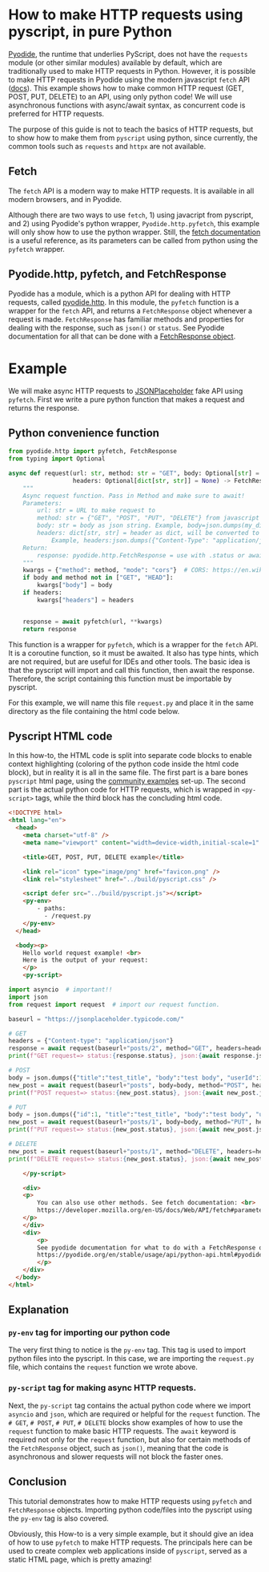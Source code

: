 # How to make HTTP requests using pyscript, in pure Python

[Pyodide](https://pyodide.org), the runtime that underlies PyScript, does not have the `requests` module 
(or other similar modules) available by default, which are traditionally used to make HTTP requests in Python.
However, it is possible to make HTTP requests in Pyodide using the modern javascript `fetch` API 
([docs](https://developer.mozilla.org/en-US/docs/Web/API/fetch)). This example shows how to make common HTTP request
(GET, POST, PUT, DELETE) to an API, using only python code! We will use asynchronous functions with 
async/await syntax, as concurrent code is preferred for HTTP requests. 

The purpose of this guide is not to teach the basics of HTTP requests, but to show how to make them
from `pyscript` using python, since currently, the common tools such as `requests` and `httpx` are not available.

## Fetch 

The `fetch` API is a modern way to make HTTP requests. It is available in all modern browsers, and in Pyodide. 

Although there are two ways to use `fetch`, 1) using javacript from pyscript, and 2) using Pyodide's python wrapper,
`Pyodide.http.pyfetch`, this example will only show how to use the python wrapper. Still, the 
[fetch documentation](https://developer.mozilla.org/en-US/docs/Web/API/fetch#parameters) is a useful reference, as its
parameters can be called from python using the `pyfetch` wrapper. 

## Pyodide.http, pyfetch, and FetchResponse

Pyodide has a module, which is a python API for dealing with HTTP requests, called
[pyodide.http](https://pyodide.org/en/stable/usage/api/python-api/http.html#module-pyodide.http). In this module, 
the `pyfetch` function is a wrapper for the `fetch` API, and returns a `FetchResponse` object whenever a request is made. 
`FetchResponse` has familiar methods and properties for dealing with the response, such as `json()` or `status`. See 
Pyodide documentation for all that can be done with a
[FetchResponse object](https://pyodide.org/en/stable/usage/api/python-api.html#pyodide.http.FetchResponse).

# Example
We will make async HTTP requests to [JSONPlaceholder](https://jsonplaceholder.typicode.com/) fake API using `pyfetch`. 
First we write a pure python function that makes a request and returns the response.

## Python convenience function 

```python
from pyodide.http import pyfetch, FetchResponse
from typing import Optional

async def request(url: str, method: str = "GET", body: Optional[str] = None,
                  headers: Optional[dict[str, str]] = None) -> FetchResponse:
    """
    Async request function. Pass in Method and make sure to await!
    Parameters:
        url: str = URL to make request to
        method: str = {"GET", "POST", "PUT", "DELETE"} from javascript global fetch())
        body: str = body as json string. Example, body=json.dumps(my_dict)
        headers: dict[str, str] = header as dict, will be converted to string... 
            Example, headers:json.dumps({"Content-Type": "application/json"})
    Return: 
        response: pyodide.http.FetchResponse = use with .status or await.json(), etc.
    """
    kwargs = {"method": method, "mode": "cors"}  # CORS: https://en.wikipedia.org/wiki/Cross-origin_resource_sharing
    if body and method not in ["GET", "HEAD"]:
        kwargs["body"] = body
    if headers:
        kwargs["headers"] = headers


    response = await pyfetch(url, **kwargs)
    return response
```
This function is a wrapper for `pyfetch`, which is a wrapper for the `fetch` API. It is a coroutine function,
so it must be awaited. It also has type hints, which are not required, but are useful for IDEs and other tools.
The basic idea is that the pyscript will import and call this function, then await the response. Therefore,
the script containing this function must be importable by pyscript.

For this example, we will name this file `request.py` and place it in the same directory as the file
containing the html code below. 

## Pyscript HTML code

In this how-to, the HTML code is split into separate code blocks to enable context highlighting (coloring of the python 
code inside the html code block), but in reality it is all in the same file. The first part is a bare bones `pyscript`
html page, using the [community examples](https://github.com/pyscript/pyscript-collective/) set-up. The second part is 
the actual python code for HTTP requests, which is wrapped in `<py-script>` tags, while the third block has the 
concluding html code.

```html
<!DOCTYPE html>
<html lang="en">
  <head>
    <meta charset="utf-8" />
    <meta name="viewport" content="width=device-width,initial-scale=1" />

    <title>GET, POST, PUT, DELETE example</title>

    <link rel="icon" type="image/png" href="favicon.png" />   
    <link rel="stylesheet" href="../build/pyscript.css" />

    <script defer src="../build/pyscript.js"></script>
    <py-env>
        - paths:
          - /request.py
    </py-env>
  </head>

  <body><p>
    Hello world request example! <br>
    Here is the output of your request:
    </p>
    <py-script>
```
```python
import asyncio  # important!!
import json
from request import request  # import our request function.

baseurl = "https://jsonplaceholder.typicode.com/"

# GET
headers = {"Content-type": "application/json"}
response = await request(baseurl+"posts/2", method="GET", headers=headers)
print(f"GET request=> status:{response.status}, json:{await response.json()}")

# POST
body = json.dumps({"title":"test_title", "body":"test body", "userId":1})
new_post = await request(baseurl+"posts", body=body, method="POST", headers=headers)
print(f"POST request=> status:{new_post.status}, json:{await new_post.json()}")

# PUT
body = json.dumps({"id":1, "title":"test_title", "body":"test body", "userId":2})
new_post = await request(baseurl+"posts/1", body=body, method="PUT", headers=headers)
print(f"PUT request=> status:{new_post.status}, json:{await new_post.json()}")

# DELETE
new_post = await request(baseurl+"posts/1", method="DELETE", headers=headers)
print(f"DELETE request=> status:{new_post.status}, json:{await new_post.json()}")
```
```html
    </py-script>

    <div>
    <p>
        You can also use other methods. See fetch documentation: <br>
        https://developer.mozilla.org/en-US/docs/Web/API/fetch#parameters 
    </p>
    </div>
    <div>
        <p>
        See pyodide documentation for what to do with a FetchResponse object: <br>
        https://pyodide.org/en/stable/usage/api/python-api.html#pyodide.http.FetchResponse
        </p>
    </div>
  </body>
</html>
```

## Explanation
### `py-env` tag for importing our python code
The very first thing to notice is the `py-env` tag. This tag is used to import python files into the pyscript.
In this case, we are importing the `request.py` file, which contains the `request` function we wrote above.

### `py-script` tag for making async HTTP requests.
Next, the `py-script` tag contains the actual python code where we import `asyncio` and `json`, 
which are required or helpful for the `request` function.
The `# GET`, `# POST`, `# PUT`, `# DELETE` blocks show examples of how to use the `request` function to make basic 
HTTP requests. The `await` keyword is required not only for the `request` function, but also for certain methods of the
`FetchResponse` object, such as `json()`, meaning that the code is asynchronous and slower requests will not block the
faster ones.


## Conclusion
This tutorial demonstrates how to make HTTP requests using `pyfetch` and `FetchResponse` objects. Importing python 
code/files into the pyscript using the `py-env` tag is also covered.

Obviously, this How-to is a very simple example, but it should give an idea of how to use `pyfetch` to make HTTP 
requests. The principals here can be used to create complex web applications inside of `pyscript`, served as a 
static HTML page, which is pretty amazing!
